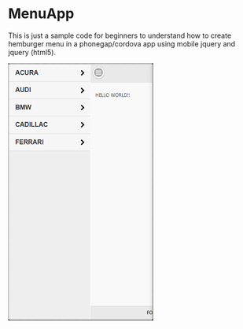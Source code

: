 # MenuApp

This is just a sample code for beginners to understand how to create hemburger menu in a phonegap/cordova app using mobile jquery and jquery (html5).

![Hemburger Menu](https://github.com/amitanmol/MenuApp/blob/master/menu.png)

